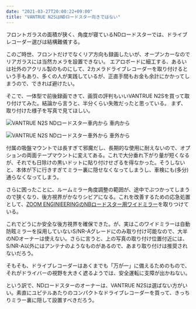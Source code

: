 ```yaml
---
date: "2021-03-27T20:00:22+09:00"
title: "VANTRUE N2SはNDロードスター向きではない"
---
```


フロントガラスの面積が狭く、角度が寝ているNDロードスターでは、ドライブレコーダー選びは結構難儀する。


このご時世、フロントだけでなくリア方向も録画したいが、オープンカーなのでリアガラスには当然カメラを設置できない。
エアロボードに細工する、あるいは社外のアクリル製のものにして、2カメラドライブレコーダーを取り付けるという手もあり、多くの人が実践しているが、正直手間もお金も余計にかかってしまうので、できれば避けたい。

そこで、一体型で前後録画できて、画質の評判もいいVANTRUE N2Sを買って取り付けてみた。結論から言うと、半分くらい失敗だったと思っている。
まず、取り付けた様子を写真で見てほしい。

![VANTRUE N2S NDロードスター車内から](/images/vantrue-n2s-inside.JPG)
車内から

![VANTRUE N2S NDロードスター車外から](/images/vantrue-n2s-outside.JPG)
車外から

付属の吸盤マウントでは長すぎて邪魔だし、長期的な使用に耐えないので、オプションの両面テープマウントに変えてある。これで大分垂れ下がり量が短くなるが、それでも日除けの黒いドットに貼り付けせざるを得なかった。そうしないと、本体が下に行きすぎてミラー裏に隠せなくなってしまうし、車検にも(多分)通らなくなってしまう。

さらに困ったことに、ルームミラー角度調整の範囲が、途中でぶつかってしまうので狭くなり、後方視界がかなりシビアになる。これを改善するための応急処置として、[ZOOM ENGINIEERINGのNBロードスター用ワイドミラー](https://zoom-eng.com/collections/%E3%83%96%E3%83%AB%E3%83%BC%E3%83%AF%E3%82%A4%E3%83%89%E3%83%AB%E3%83%BC%E3%83%A0%E3%83%9F%E3%83%A9%E3%83%BC/products/%E3%83%96%E3%83%AB%E3%83%BC%E3%83%AF%E3%82%A4%E3%83%89%E3%83%AB%E3%83%BC%E3%83%A0%E3%83%9F%E3%83%A9%E3%83%BC-%E3%83%A6%E3%83%BC%E3%83%8E%E3%82%B9%E3%83%9E%E3%83%84%E3%83%80%E3%83%AD%E3%83%BC%E3%83%89%E3%82%B9%E3%82%BF%E3%83%BC%E5%8F%8A%E3%81%B3%E3%83%89%E3%83%8D%E3%83%AA%E3%83%BC-%E7%94%A8?variant=36464970170534)を取りつけている。

これでどうにか安全な後方視界を確保できた。が、実はこのワイドミラーは自動防眩ミラーを採用していないS/NR-Aグレードにのみ取り付け可能なので、大半のNDオーナーは使えない。さらに言うと、上の写真の取り付け位置付近には、S/NR-A以外にはアンテナのようなものがあるので、あまり取り付けは推奨されないだろう。

そもそも、ドライブレコーダーはあくまでも「万が一」に備えるためのもので、それがドライバーの視野を大きく遮るようでは、安全運転に支障が出かねない。

という訳で、NDロードスターのオーナーは、VANTRUE N2Sは選ばない方がいい。素直にユピテルあたりのコンパクトなドライブレコーダーを買って、きっちりミラー裏に隠して設置すべきだろう。
